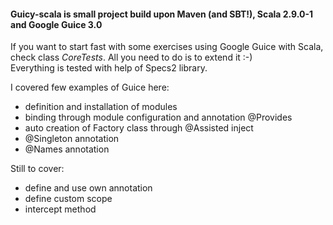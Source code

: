 #### Guicy-scala is small project build upon Maven (and SBT!), Scala 2.9.0-1 and Google Guice 3.0

If you want to start fast with some exercises using Google Guice with Scala, check class *CoreTests*.
All you need to do is to extend it :-)  
Everything is tested with help of Specs2 library.

I covered few examples of Guice here:

* definition and installation of modules
* binding through module configuration and annotation @Provides
* auto creation of Factory class through @Assisted inject
* @Singleton annotation
* @Names annotation

Still to cover:

* define and use own annotation
* define custom scope
* intercept method